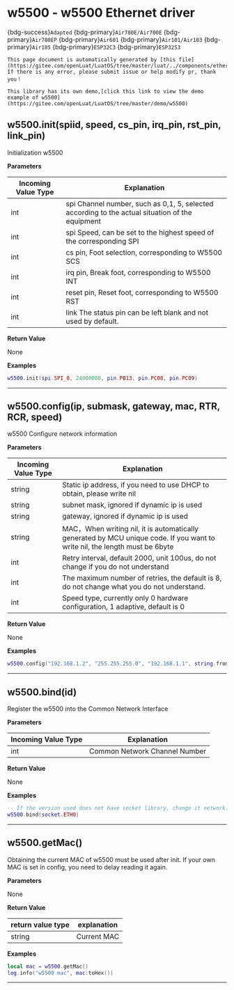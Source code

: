 # w5500 - w5500 Ethernet driver

{bdg-success}`Adapted` {bdg-primary}`Air780E/Air700E` {bdg-primary}`Air780EP` {bdg-primary}`Air601` {bdg-primary}`Air101/Air103` {bdg-primary}`Air105` {bdg-primary}`ESP32C3` {bdg-primary}`ESP32S3`

```{note}
This page document is automatically generated by [this file](https://gitee.com/openLuat/LuatOS/tree/master/luat/../components/ethernet/w5500/luat_lib_w5500.c). If there is any error, please submit issue or help modify pr, thank you！
```

```{tip}
This library has its own demo,[click this link to view the demo example of w5500](https://gitee.com/openLuat/LuatOS/tree/master/demo/w5500)
```

## w5500.init(spiid, speed, cs_pin, irq_pin, rst_pin, link_pin)



Initialization w5500

**Parameters**

|Incoming Value Type | Explanation|
|-|-|
|int|spi Channel number, such as 0,1, 5, selected according to the actual situation of the equipment|
|int|spi Speed, can be set to the highest speed of the corresponding SPI|
|int|cs pin, Foot selection, corresponding to W5500 SCS|
|int|irq pin, Break foot, corresponding to W5500 INT|
|int|reset pin, Reset foot, corresponding to W5500 RST|
|int|link The status pin can be left blank and not used by default.|

**Return Value**

None

**Examples**

```lua
w5500.init(spi.SPI_0, 24000000, pin.PB13, pin.PC08, pin.PC09)

```

---

## w5500.config(ip, submask, gateway, mac, RTR, RCR, speed)



w5500 Configure network information

**Parameters**

|Incoming Value Type | Explanation|
|-|-|
|string|Static ip address, if you need to use DHCP to obtain, please write nil|
|string|subnet mask, ignored if dynamic ip is used|
|string|gateway, ignored if dynamic ip is used|
|string|MAC，When writing nil, it is automatically generated by MCU unique code. If you want to write nil, the length must be 6byte|
|int|Retry interval, default 2000, unit 100us, do not change if you do not understand|
|int|The maximum number of retries, the default is 8, do not change what you do not understand.|
|int|Speed type, currently only 0 hardware configuration, 1 adaptive, default is 0|

**Return Value**

None

**Examples**

```lua
w5500.config("192.168.1.2", "255.255.255.0", "192.168.1.1", string.fromHex("102a3b4c5d6e"))

```

---

## w5500.bind(id)



Register the w5500 into the Common Network Interface

**Parameters**

|Incoming Value Type | Explanation|
|-|-|
|int|Common Network Channel Number|

**Return Value**

None

**Examples**

```lua
-- If the version used does not have socket library, change it network.ETH0
w5500.bind(socket.ETH0)

```

---

## w5500.getMac()



Obtaining the current MAC of w5500 must be used after init. If your own MAC is set in config, you need to delay reading it again.

**Parameters**

None

**Return Value**

|return value type | explanation|
|-|-|
|string|Current MAC|

**Examples**

```lua
local mac = w5500.getMac()
log.info("w5500 mac", mac:toHex())

```

---

